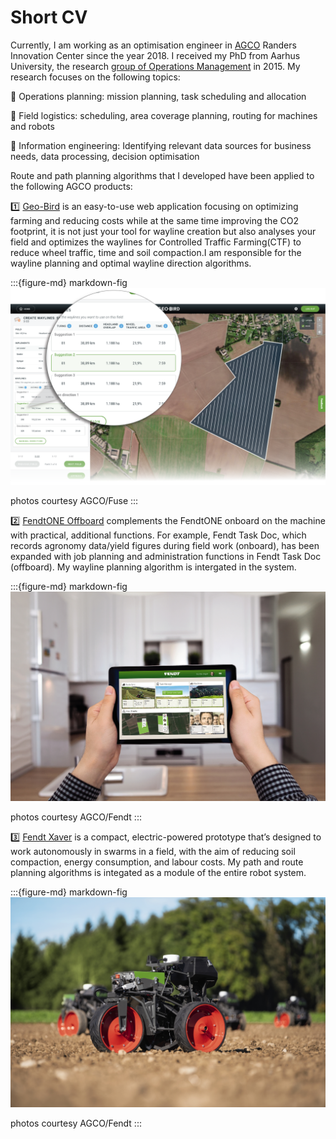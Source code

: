 # Short CV

Currently, I am working as an optimisation engineer in [AGCO](https://www.agcocorp.com) Randers Innovation Center since the year 2018. I received my PhD from Aarhus University, the research [group of Operations Management](https://ece.au.dk/en/research/key-areas-in-research-and-development/communication-control-and-automation/operations-management) in 2015.
My research focuses on the following topics:

📌 Operations planning: mission planning, task scheduling and allocation

📌 Field logistics: scheduling, area coverage planning, routing for machines and robots

📌 Information engineering: Identifying relevant data sources for business needs, data processing, decision optimisation

 Route and path planning algorithms that I developed have been applied to the following AGCO products:

1️⃣ [Geo-Bird](https://app.geo-bird.com) is an easy-to-use web application focusing on optimizing farming and reducing costs while at the same time improving the CO2 footprint, it is not just your tool for wayline creation but also analyses your field and optimizes the waylines for Controlled Traffic Farming(CTF) to reduce wheel traffic, time and soil compaction.I am responsible for the wayline planning and optimal wayline direction algorithms.

:::{figure-md} markdown-fig
<img src="./images/geobird.png " alt="geobird"  width="700px">

photos courtesy AGCO/Fuse
:::

2️⃣ [FendtONE Offboard](https://www.fendt.com/int/7-fendtone-offboard) complements the FendtONE onboard on the machine with practical, additional functions. For example, Fendt Task Doc, which records agronomy data/yield figures during field work (onboard), has been expanded with job planning and administration functions in Fendt Task Doc (offboard). My wayline planning algorithm is intergated in the system.

:::{figure-md} markdown-fig
<img src="./images/fendtone.png " alt="fendtone" class="bg-primary mb-1" width="700px">

photos courtesy AGCO/Fendt
:::

3️⃣ [Fendt Xaver](https://www.fendt.com/int/xaver) is a compact, electric-powered prototype that’s designed to work autonomously in swarms in a field, with the aim of reducing soil compaction, energy consumption, and labour costs. My path and route planning algorithms is integated as a module of the entire robot system.

:::{figure-md} markdown-fig
<img src="./images/fendtxaver.png " alt="fendtxaver" class="bg-primary mb-1" width="700px">

photos courtesy AGCO/Fendt
:::

<!-- <div class="video-wrapper">
<iframe width="1280" height="800" src="https://www.youtube.com/embed/OoUGSb-ASTc" title="YouTube video player" frameborder="0" allow="accelerometer; autoplay; clipboard-write; encrypted-media; gyroscope; picture-in-picture" allowfullscreen></iframe>
</div> -->
